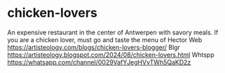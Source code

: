 # chicken-lovers
An expensive restaurant in the center of Antwerpen with savory meals. If you are a chicken lover, must go and taste the menu of Hector  Web https://artisteology.com/blogs/chicken-lovers-blogger/  Blgr https://artisteology.blogspot.com/2024/08/chicken-lovers.html  Whtspp https://whatsapp.com/channel/0029VafYJegHVvTWh5QaKD2z  
